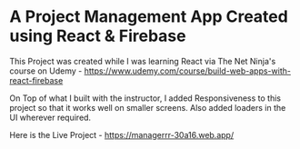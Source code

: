 # A Project Management App Created using React & Firebase

This Project was created while I was learning React via The Net Ninja's course on Udemy - https://www.udemy.com/course/build-web-apps-with-react-firebase

On Top of what I built with the instructor, I added Responsiveness to this project so that it works well on smaller screens. Also added loaders in the UI wherever required. 

Here is the Live Project - https://managerrr-30a16.web.app/
